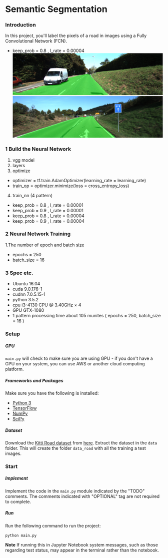 # Semantic Segmentation
### Introduction
In this project, you'll label the pixels of a road in images using a Fully Convolutional Network (FCN).

- keep_prob = 0.8 , l_rate = 0.00004
![screenshot](./runs/1524348744.7840972/um_000017.png)
![screenshot](./runs/1524348744.7840972/umm_000033.png)


### 1 Build the Neural Network
1. vgg model
2. layers
3. optimize
 - optimizer = tf.train.AdamOptimizer(learning_rate = learning_rate)
 - train_op = optimizer.minimize(loss = cross_entropy_loss)
4. train_nn (4 pattern)
 - keep_prob = 0.8 , l_rate = 0.00001
 - keep_prob = 0.9 , l_rate = 0.00001
 - keep_prob = 0.8 , l_rate = 0.00004
 - keep_prob = 0.9 , l_rate = 0.00004

### 2 Neural Network Training
1.The number of epoch and batch size
- epochs = 250
- batch_size = 16

### 3 Spec etc.
- Ubuntu 16.04
- cuda 9.0.176-1
- cudnn 7.0.5.15-1
- python 3.5.2
- cpu i3-4130 CPU @ 3.40GHz × 4
- GPU GTX-1080
- 1 pattern processing time about 105 munites ( epochs = 250, batch_size = 16 )

### Setup
##### GPU
`main.py` will check to make sure you are using GPU - if you don't have a GPU on your system, you can use AWS or another cloud computing platform.
##### Frameworks and Packages
Make sure you have the following is installed:
 - [Python 3](https://www.python.org/)
 - [TensorFlow](https://www.tensorflow.org/)
 - [NumPy](http://www.numpy.org/)
 - [SciPy](https://www.scipy.org/)
##### Dataset
Download the [Kitti Road dataset](http://www.cvlibs.net/datasets/kitti/eval_road.php) from [here](http://www.cvlibs.net/download.php?file=data_road.zip).  Extract the dataset in the `data` folder.  This will create the folder `data_road` with all the training a test images.

### Start
##### Implement
Implement the code in the `main.py` module indicated by the "TODO" comments.
The comments indicated with "OPTIONAL" tag are not required to complete.
##### Run
Run the following command to run the project:
```
python main.py
```
**Note** If running this in Jupyter Notebook system messages, such as those regarding test status, may appear in the terminal rather than the notebook.
